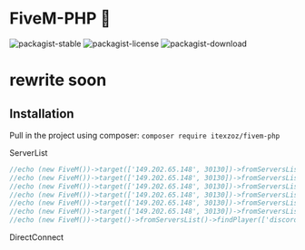 # FiveM-PHP  🐌
![packagist-stable](https://badgen.net/packagist/v/itexzoz/fivem-php)
![packagist-license](https://img.shields.io/packagist/l/itexzoz/fivem-php.svg)
![packagist-download](https://badgen.net/packagist/dt/itexzoz/fivem-php)

# rewrite soon 

## Installation
Pull in the project using composer:
`composer require itexzoz/fivem-php`


ServerList
```php
//echo (new FiveM())->target(['149.202.65.148', 30130])->fromServersList()->get();
//echo (new FiveM())->target(['149.202.65.148', 30130])->fromServersList()->getPlayers();
//echo (new FiveM())->target(['149.202.65.148', 30130])->fromServersList()->getInfos();
//echo (new FiveM())->target(['149.202.65.148', 30130])->fromServersList()->getResources();
//echo (new FiveM())->target(['149.202.65.148', 30130])->fromServersList()->getRequest(); // GuzzleHttp
//echo (new FiveM())->target(['149.202.65.148', 30130])->fromServersList()->findPlayer();
//echo (new FiveM())->target()->fromServersList()->findPlayer(['discord', 150336961867939840]);
```

DirectConnect
```php

```